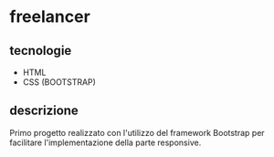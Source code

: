 # freelancer
## tecnologie
* HTML
* CSS (BOOTSTRAP)
## descrizione
Primo progetto realizzato con l'utilizzo del framework Bootstrap per facilitare l'implementazione della parte responsive.
